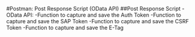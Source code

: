 #Postman: Post Response Script (OData API)
##Post Response Script - OData API:
-Function to capture and save the Auth Token
-Function to capture and save the SAP Token
-Function to capture and save the CSRF Token
-Function to capture and save the E-Tag
